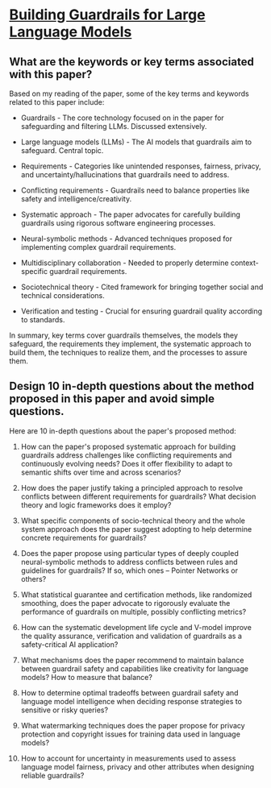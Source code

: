 # [Building Guardrails for Large Language Models](https://arxiv.org/abs/2402.01822)

## What are the keywords or key terms associated with this paper?

 Based on my reading of the paper, some of the key terms and keywords related to this paper include:

- Guardrails - The core technology focused on in the paper for safeguarding and filtering LLMs. Discussed extensively. 

- Large language models (LLMs) - The AI models that guardrails aim to safeguard. Central topic.

- Requirements - Categories like unintended responses, fairness, privacy, and uncertainty/hallucinations that guardrails need to address. 

- Conflicting requirements - Guardrails need to balance properties like safety and intelligence/creativity. 

- Systematic approach - The paper advocates for carefully building guardrails using rigorous software engineering processes.

- Neural-symbolic methods - Advanced techniques proposed for implementing complex guardrail requirements.

- Multidisciplinary collaboration - Needed to properly determine context-specific guardrail requirements.

- Sociotechnical theory - Cited framework for bringing together social and technical considerations.

- Verification and testing - Crucial for ensuring guardrail quality according to standards.

In summary, key terms cover guardrails themselves, the models they safeguard, the requirements they implement, the systematic approach to build them, the techniques to realize them, and the processes to assure them.


## Design 10 in-depth questions about the method proposed in this paper and avoid simple questions.

 Here are 10 in-depth questions about the paper's proposed method:

1. How can the paper's proposed systematic approach for building guardrails address challenges like conflicting requirements and continuously evolving needs? Does it offer flexibility to adapt to semantic shifts over time and across scenarios? 

2. How does the paper justify taking a principled approach to resolve conflicts between different requirements for guardrails? What decision theory and logic frameworks does it employ?

3. What specific components of socio-technical theory and the whole system approach does the paper suggest adopting to help determine concrete requirements for guardrails?

4. Does the paper propose using particular types of deeply coupled neural-symbolic methods to address conflicts between rules and guidelines for guardrails? If so, which ones – Pointer Networks or others?

5. What statistical guarantee and certification methods, like randomized smoothing, does the paper advocate to rigorously evaluate the performance of guardrails on multiple, possibly conflicting metrics?  

6. How can the systematic development life cycle and V-model improve the quality assurance, verification and validation of guardrails as a safety-critical AI application?

7. What mechanisms does the paper recommend to maintain balance between guardrail safety and capabilities like creativity for language models? How to measure that balance?

8. How to determine optimal tradeoffs between guardrail safety and language model intelligence when deciding response strategies to sensitive or risky queries?  

9. What watermarking techniques does the paper propose for privacy protection and copyright issues for training data used in language models?

10. How to account for uncertainty in measurements used to assess language model fairness, privacy and other attributes when designing reliable guardrails?
